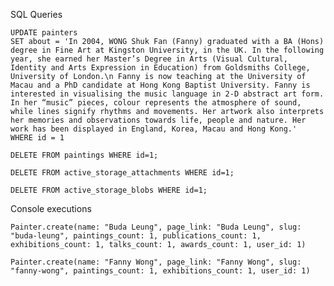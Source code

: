 SQL Queries

    UPDATE painters
    SET about = 'In 2004, WONG Shuk Fan (Fanny) graduated with a BA (Hons) degree in Fine Art at Kingston University, in the UK. In the following year, she earned her Master’s Degree in Arts (Visual Cultural, Identity and Arts Expression in Education) from Goldsmiths College, University of London.\n Fanny is now teaching at the University of Macau and a PhD candidate at Hong Kong Baptist University. Fanny is interested in visualising the music language in 2-D abstract art form. In her “music” pieces, colour represents the atmosphere of sound, while lines signify rhythms and movements. Her artwork also interprets her memories and observations towards life, people and nature. Her work has been displayed in England, Korea, Macau and Hong Kong.'
    WHERE id = 1

    DELETE FROM paintings WHERE id=1;

    DELETE FROM active_storage_attachments WHERE id=1;

    DELETE FROM active_storage_blobs WHERE id=1;

Console executions

    Painter.create(name: "Buda Leung", page_link: "Buda Leung", slug: "buda-leung", paintings_count: 1, publications_count: 1, exhibitions_count: 1, talks_count: 1, awards_count: 1, user_id: 1)
    
    Painter.create(name: "Fanny Wong", page_link: "Fanny Wong", slug: "fanny-wong", paintings_count: 1, exhibitions_count: 1, user_id: 1)
